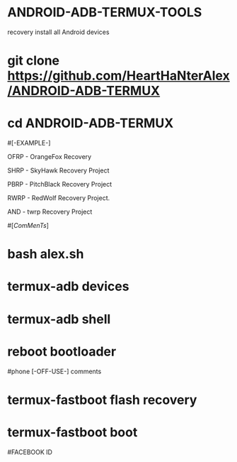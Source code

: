 #  ANDROID-ADB-TERMUX-TOOLS

recovery install all Android devices





#  git clone https://github.com/HeartHaNterAlex/ANDROID-ADB-TERMUX

# cd ANDROID-ADB-TERMUX




#[-EXAMPLE-]

OFRP - OrangeFox Recovery 

SHRP - SkyHawk Recovery Project

PBRP - PitchBlack Recovery Project

RWRP - RedWolf Recovery Project.

AND  - twrp Recovery Project




#[_ComMenTs_]

# bash alex.sh

# termux-adb devices

# termux-adb shell

# reboot bootloader



#phone [-OFF-USE-] comments 


# termux-fastboot flash recovery    

# termux-fastboot boot


#FACEBOOK ID 
